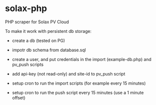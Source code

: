 # solax-php

PHP scraper for Solax PV Cloud


To make it work with persistent db storage:
- create a db (tested on PG)
 - impotr db schema from database.sql
-  create a user, and put credentials in the import (example-db.php) and pv_push scripts
- add api-key (not read-only) and site-id to pv_push script

- setup cron to run the import scripts (for example every 15 minutes)
- setup cron to run the push script every 15 minutes (use a 1 minute offset)


